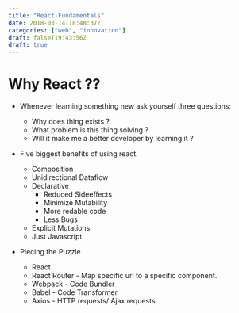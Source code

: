 ```yaml
---
title: "React-Fundamentals"
date: 2018-03-14T18:48:37Z
categories: ["web", "innovation"]
draft: falseT19:43:56Z
draft: true
---
```


# Why React ?? 

* Whenever learning something new ask yourself three questions:
    *  Why does thing exists ? 
    *  What problem is this thing solving ? 
    *  Will it make me a better developer by learning it ? 

* Five biggest benefits of using react.
    * Composition
    * Unidirectional Dataflow
    * Declarative 
        * Reduced Sideeffects 
        * Minimize Mutability 
        * More redable code 
        * Less Bugs 
    * Explicit Mutations 
    * Just Javascript 

* Piecing the Puzzle 
    * React 
    * React Router - Map specific url to a specific component. 
    * Webpack - Code Bundler 
    * Babel - Code Transformer 
    * Axios - HTTP requests/ Ajax requests